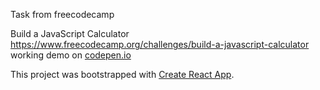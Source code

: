 Task from freecodecamp

Build a JavaScript Calculator<br>
https://www.freecodecamp.org/challenges/build-a-javascript-calculator<br>
working demo on [codepen.io](https://codepen.io/a_sitnikov/full/ZaRzzR/)

This project was bootstrapped with [Create React App](https://github.com/facebookincubator/create-react-app).
